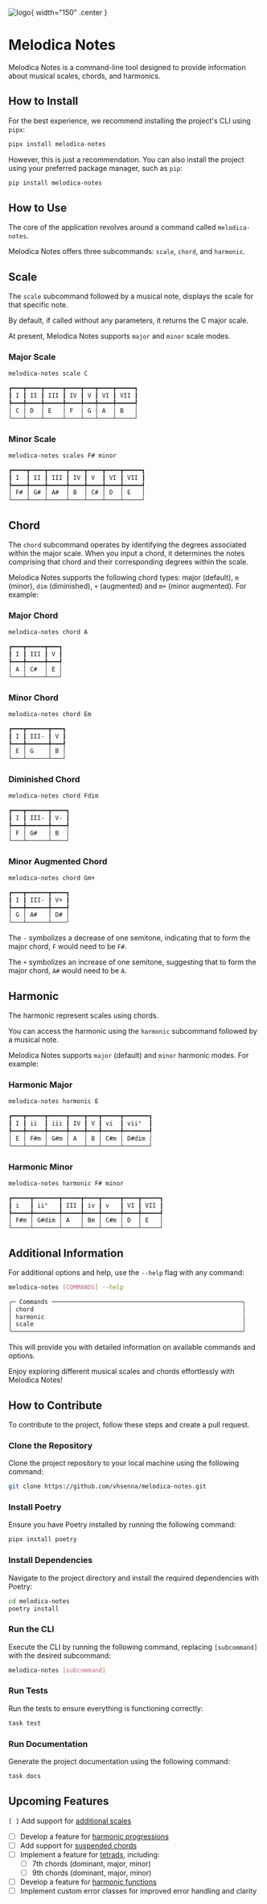 ![logo](assets/logo.png){ width="150" .center }

# Melodica Notes

Melodica Notes is a command-line tool designed to provide information about musical scales, chords, and harmonics.

## How to Install

For the best experience, we recommend installing the project's CLI using `pipx`:

```bash
pipx install melodica-notes
```

However, this is just a recommendation. You can also install the project using your preferred package manager, such as `pip`:

```bash
pip install melodica-notes
```

## How to Use

The core of the application revolves around a command called `melodica-notes`.

Melodica Notes offers three subcommands: `scale`, `chord`, and `harmonic`.

## Scale

The `scale` subcommand followed by a musical note, displays the scale for that specific note.

By default, if called without any parameters, it returns the C major scale.

At present, Melodica Notes supports `major` and `minor` scale modes.

### Major Scale

```bash
melodica-notes scale C
```

```bash
┏━━━┳━━━━┳━━━━━┳━━━━┳━━━┳━━━━┳━━━━━┓
┃ I ┃ II ┃ III ┃ IV ┃ V ┃ VI ┃ VII ┃
┡━━━╇━━━━╇━━━━━╇━━━━╇━━━╇━━━━╇━━━━━┩
│ C │ D  │ E   │ F  │ G │ A  │ B   │
└───┴────┴─────┴────┴───┴────┴─────┘
```

### Minor Scale

```bash
melodica-notes scales F# minor
```

```bash
┏━━━━┳━━━━┳━━━━━┳━━━━┳━━━━┳━━━━┳━━━━━┓
┃ I  ┃ II ┃ III ┃ IV ┃ V  ┃ VI ┃ VII ┃
┡━━━━╇━━━━╇━━━━━╇━━━━╇━━━━╇━━━━╇━━━━━┩
│ F# │ G# │ A#  │ B  │ C# │ D  │ E   │
└────┴────┴─────┴────┴────┴────┴─────┘
```

## Chord

The `chord` subcommand operates by identifying the degrees associated within the major scale. When you input a chord, it determines the notes comprising that chord and their corresponding degrees within the scale.

Melodica Notes supports the following chord types: major (default), `m` (minor), `dim` (diminished), `+` (augmented) and `m+` (minor augmented). For example:

### Major Chord

```bash
melodica-notes chord A
```

```bash
┏━━━┳━━━━━┳━━━┓
┃ I ┃ III ┃ V ┃
┡━━━╇━━━━━╇━━━┩
│ A │ C#  │ E │
└───┴─────┴───┘
```

### Minor Chord

```bash
melodica-notes chord Em
```

```bash
┏━━━┳━━━━━━┳━━━┓
┃ I ┃ III- ┃ V ┃
┡━━━╇━━━━━━╇━━━┩
│ E │ G    │ B │
└───┴──────┴───┘
```

### Diminished Chord

```bash
melodica-notes chord Fdim
```

```bash
┏━━━┳━━━━━━┳━━━━┓
┃ I ┃ III- ┃ V- ┃
┡━━━╇━━━━━━╇━━━━┩
│ F │ G#   │ B  │
└───┴──────┴────┘
```

### Minor Augmented Chord

```bash
melodica-notes chord Gm+
```

```bash
┏━━━┳━━━━━━┳━━━━┓
┃ I ┃ III- ┃ V+ ┃
┡━━━╇━━━━━━╇━━━━┩
│ G │ A#   │ D# │
└───┴──────┴────┘
```

The `-` symbolizes a decrease of one semitone, indicating that to form the major chord, `F` would need to be `F#`.

The `+` symbolizes an increase of one semitone, suggesting that to form the major chord, `A#` would need to be `A`.

## Harmonic

The harmonic represent scales using chords.

You can access the harmonic using the `harmonic` subcommand followed by a musical note.

Melodica Notes supports `major` (default) and `minor` harmonic modes. For example:

### Harmonic Major

```bash
melodica-notes harmonic E
```

```bash
┏━━━┳━━━━━┳━━━━━┳━━━━┳━━━┳━━━━━┳━━━━━━━┓
┃ I ┃ ii  ┃ iii ┃ IV ┃ V ┃ vi  ┃ vii°  ┃
┡━━━╇━━━━━╇━━━━━╇━━━━╇━━━╇━━━━━╇━━━━━━━┩
│ E │ F#m │ G#m │ A  │ B │ C#m │ D#dim │
└───┴─────┴─────┴────┴───┴─────┴───────┘
```

### Harmonic Minor

```bash
melodica-notes harmonic F# minor
```

```bash
┏━━━━━┳━━━━━━━┳━━━━━┳━━━━┳━━━━━┳━━━━┳━━━━━┓
┃ i   ┃ ii°   ┃ III ┃ iv ┃ v   ┃ VI ┃ VII ┃
┡━━━━━╇━━━━━━━╇━━━━━╇━━━━╇━━━━━╇━━━━╇━━━━━┩
│ F#m │ G#dim │ A   │ Bm │ C#m │ D  │ E   │
└─────┴───────┴─────┴────┴─────┴────┴─────┘
```

## Additional Information

For additional options and help, use the `--help` flag with any command:

```bash
melodica-notes [COMMANDS] --help

╭─ Commands ─────────────────────────────────────────────────────╮
│ chord                                                          │
│ harmonic                                                       │
│ scale                                                          │
╰────────────────────────────────────────────────────────────────╯
```

This will provide you with detailed information on available commands and options.

Enjoy exploring different musical scales and chords effortlessly with Melodica Notes!

## How to Contribute

To contribute to the project, follow these steps and create a pull request.

### Clone the Repository

Clone the project repository to your local machine using the following command:

```bash
git clone https://github.com/vhsenna/melodica-notes.git
```

### Install Poetry

Ensure you have Poetry installed by running the following command:

```bash
pipx install poetry
```

### Install Dependencies

Navigate to the project directory and install the required dependencies with Poetry:

```bash
cd melodica-notes
poetry install
```

### Run the CLI

Execute the CLI by running the following command, replacing `[subcommand]` with the desired subcommand:

```bash
melodica-notes [subcommand]
```

### Run Tests

Run the tests to ensure everything is functioning correctly:

```bash
task test
```

### Run Documentation

Generate the project documentation using the following command:

```bash
task docs
```

## Upcoming Features

`[ ]` Add support for [additional scales](https://en.wikipedia.org/wiki/List_of_musical_scales_and_modes)
- [ ] Develop a feature for [harmonic progressions](https://en.wikipedia.org/wiki/Chord_progression)
- [ ] Add support for [suspended chords](https://en.wikipedia.org/wiki/Suspended_chord)
- [ ] Implement a feature for [tetrads](https://en.wikipedia.org/wiki/Tetrad_(music)), including:
  - [ ] 7th chords (dominant, major, minor)
  - [ ] 9th chords (dominant, major, minor)
- [ ] Develop a feature for [harmonic functions](https://en.wikipedia.org/wiki/Function_(music))
- [ ] Implement custom error classes for improved error handling and clarity
